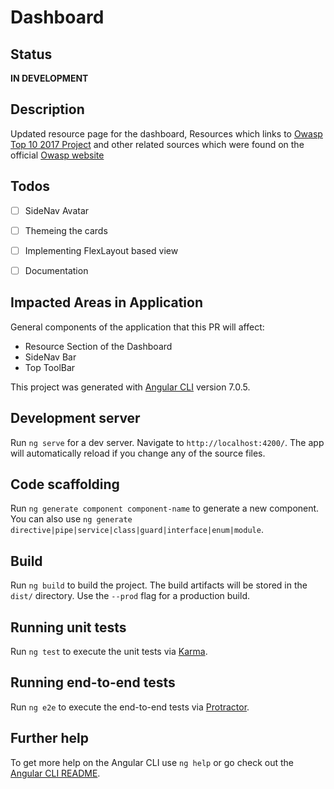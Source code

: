 # Dashboard

## Status
**IN DEVELOPMENT**

## Description
Updated resource page for the dashboard, Resources which links to [Owasp Top 10 2017 Project](https://www.owasp.org/index.php/Category:OWASP_Top_Ten_2017_Project) and  other related sources which were found on the official [Owasp website](owasp.org)


## Todos
- [ ] SideNav Avatar 
- [ ] Themeing the cards
- [ ] Implementing FlexLayout based view
- [ ] Documentation





## Impacted Areas in Application
General components of the application that this PR will affect:

* Resource Section of the Dashboard
* SideNav Bar
* Top ToolBar




This project was generated with [Angular CLI](https://github.com/angular/angular-cli) version 7.0.5.

## Development server

Run `ng serve` for a dev server. Navigate to `http://localhost:4200/`. The app will automatically reload if you change any of the source files.

## Code scaffolding

Run `ng generate component component-name` to generate a new component. You can also use `ng generate directive|pipe|service|class|guard|interface|enum|module`.

## Build

Run `ng build` to build the project. The build artifacts will be stored in the `dist/` directory. Use the `--prod` flag for a production build.

## Running unit tests

Run `ng test` to execute the unit tests via [Karma](https://karma-runner.github.io).

## Running end-to-end tests

Run `ng e2e` to execute the end-to-end tests via [Protractor](http://www.protractortest.org/).

## Further help

To get more help on the Angular CLI use `ng help` or go check out the [Angular CLI README](https://github.com/angular/angular-cli/blob/master/README.md).
